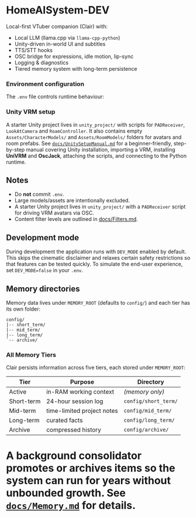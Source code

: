 # HomeAISystem-DEV

Local-first VTuber companion (Clair) with:

- Local LLM (llama.cpp via `llama-cpp-python`)
- Unity-driven in-world UI and subtitles
- TTS/STT hooks
- OSC bridge for expressions, idle motion, lip-sync
- Logging & diagnostics
- Tiered memory system with long-term persistence



### Environment configuration

The `.env` file controls runtime behaviour:



### Unity VRM setup

A starter Unity project lives in `unity_project/` with scripts for
`PADReceiver`, `LookAtCamera` and `RoamController`. It also contains
empty `Assets/CharacterModels/` and `Assets/RoomModels/` folders for
avatars and room prefabs. See [`docs/UnitySetupManual.md`](docs/UnitySetupManual.md)
for a beginner-friendly, step-by-step manual covering Unity
installation, importing a VRM, installing **UniVRM** and **OscJack**, attaching the
scripts, and connecting to the Python runtime.

## Notes

- Do **not** commit `.env`.
- Large models/assets are intentionally excluded.
- A starter Unity project lives in `unity_project/` with a `PADReceiver` script
  for driving VRM avatars via OSC.
- Content filter levels are outlined in [docs/Filters.md](docs/Filters.md).

## Development mode

During development the application runs with `DEV_MODE` enabled by default. This
skips the cinematic disclaimer and relaxes certain safety restrictions so that
features can be tested quickly. To simulate the end-user experience, set
`DEV_MODE=false` in your `.env`.


## Memory directories

Memory data lives under `MEMORY_ROOT` (defaults to `config/`) and each tier has
its own folder:

```text
config/
|-- short_term/
|-- mid_term/
|-- long_term/
`-- archive/
```

### All Memory Tiers

Clair persists information across five tiers, each stored under
`MEMORY_ROOT`:

| Tier       | Purpose                    | Directory              |
|------------|----------------------------|------------------------|
| Active     | in-RAM working context     | *(memory only)*        |
| Short-term | 24-hour session log        | `config/short_term/`   |
| Mid-term   | time-limited project notes | `config/mid_term/`     |
| Long-term  | curated facts              | `config/long_term/`    |
| Archive    | compressed history         | `config/archive/`      |

A background consolidator promotes or archives items so the system can run
for years without unbounded growth. See [`docs/Memory.md`](docs/Memory.md)
for details.
=======


